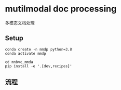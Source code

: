 # mutilmodal doc processing
多模态文档处理

## Setup
```shell
conda create -n mmdp python=3.8
conda activate mmdp

cd mnbvc_mmda
pip install -e '.[dev,recipes]'
```

## 流程



